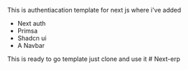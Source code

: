 This is authentiacation template for next js where i've added 

- Next auth
- Primsa
- Shadcn ui
- A Navbar

This is ready to go template just clone and  use it # Next-erp
